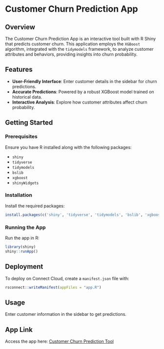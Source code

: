 # Customer Churn Prediction App

## Overview

The Customer Churn Prediction App is an interactive tool built with R Shiny that predicts customer churn. This application employs the `XGBoost` algorithm, integrated with the `tidymodels` framework, to analyze customer attributes and behaviors, providing insights into churn probability.

## Features

- **User-Friendly Interface**: Enter customer details in the sidebar for churn predictions.
- **Accurate Predictions**: Powered by a robust XGBoost model trained on historical data.
- **Interactive Analysis**: Explore how customer attributes affect churn probability.

## Getting Started

### Prerequisites

Ensure you have R installed along with the following packages:

- `shiny`
- `tidyverse`
- `tidymodels`
- `bslib`
- `xgboost`
- `shinyWidgets`

### Installation

Install the required packages:
   ```R
   install.packages(c('shiny', 'tidyverse', 'tidymodels', 'bslib', 'xgboost', 'shinyWidgets'))
   ```
   
### Running the App

Run the app in R:
```R
library(shiny)
shiny::runApp()
```

## Deployment

To deploy on Connect Cloud, create a `manifest.json` file with:
```R
rsconnect::writeManifest(appFiles = "app.R")
```

## Usage

Enter customer information in the sidebar to get predictions.

## App Link

Access the app here: [Customer Churn Prediction Tool](https://0193b6f9-2fb2-3ecb-98eb-06390ec0cf9b.share.connect.posit.cloud/)


